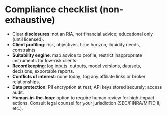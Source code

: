 # Compliance checklist (non-exhaustive)
- Clear **disclosures**: not an RIA, not financial advice; educational only (until licensed).
- **Client profiling**: risk, objectives, time horizon, liquidity needs, constraints.
- **Suitability engine**: map advice to profile; restrict inappropriate instruments for low-risk clients.
- **Recordkeeping**: log inputs, outputs, model versions, datasets, decisions; exportable reports.
- **Conflicts of interest**: none today; log any affiliate links or broker relationships.
- **Data protection**: PII encryption at rest; API keys stored securely; access audit.
- **Human-in-the-loop**: option to require human review for high-impact actions.
Consult legal counsel for your jurisdiction (SEC/FINRA/MiFID II, etc.).
